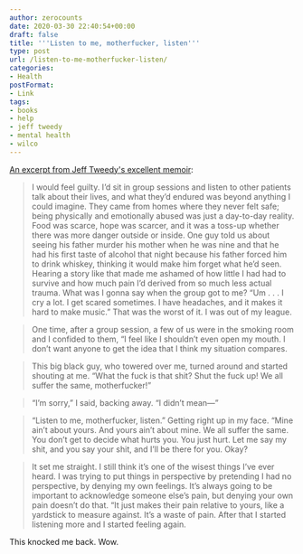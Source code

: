 ```yaml
---
author: zerocounts
date: 2020-03-30 22:40:54+00:00
draft: false
title: '''Listen to me, motherfucker, listen'''
type: post
url: /listen-to-me-motherfucker-listen/
categories:
- Health
postFormat:
- Link
tags:
- books
- help
- jeff tweedy
- mental health
- wilco
---
```


[An excerpt from Jeff Tweedy's excellent memoir](https://www.penguinrandomhouse.com/books/541712/lets-go-so-we-can-get-back-by-jeff-tweedy/9781101985274):

> I would feel guilty. I’d sit in group sessions and listen to other patients talk about their lives, and what they’d endured was beyond anything I could imagine. They came from homes where they never felt safe; being physically and emotionally abused was just a day-to-day reality. Food was scarce, hope was scarcer, and it was a toss-up whether there was more danger outside or inside. One guy told us about seeing his father murder his mother when he was nine and that he had his first taste of alcohol that night because his father forced him to drink whiskey, thinking it would make him forget what he’d seen. Hearing a story like that made me ashamed of how little I had had to survive and how much pain I’d derived from so much less actual trauma. What was I gonna say when the group got to me? “Um . . . I cry a lot. I get scared sometimes. I have headaches, and it makes it hard to make music.” That was the worst of it. I was out of my league.

> One time, after a group session, a few of us were in the smoking room and I confided to them, “I feel like I shouldn’t even open my mouth. I don’t want anyone to get the idea that I think my situation compares.

> This big black guy, who towered over me, turned around and started shouting at me. “What the fuck is that shit? Shut the fuck up! We all suffer the same, motherfucker!”

> “I’m sorry,” I said, backing away. “I didn’t mean—”

> “Listen to me, motherfucker, listen.” Getting right up in my face. “Mine ain’t about yours. And yours ain’t about mine. We all suffer the same. You don’t get to decide what hurts you. You just hurt. Let me say my shit, and you say your shit, and I’ll be there for you. Okay?

> It set me straight. I still think it’s one of the wisest things I’ve ever heard. I was trying to put things in perspective by pretending I had no perspective, by denying my own feelings. It’s always going to be important to acknowledge someone else’s pain, but denying your own pain doesn’t do that. “It just makes their pain relative to yours, like a yardstick to measure against. It’s a waste of pain. After that I started listening more and I started feeling again.

This knocked me back. Wow.